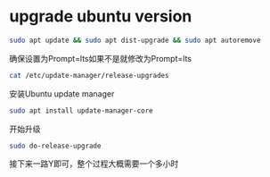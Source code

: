 # upgrade ubuntu version
```bash
sudo apt update && sudo apt dist-upgrade && sudo apt autoremove
```
确保设置为Prompt=lts如果不是就修改为Prompt=lts
```bash
cat /etc/update-manager/release-upgrades
```
安装Ubuntu update manager
```bash
sudo apt install update-manager-core
```
开始升级
```bash
sudo do-release-upgrade 
```
接下来一路Y即可，整个过程大概需要一个多小时

